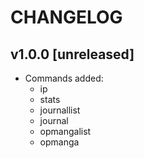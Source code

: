 # CHANGELOG

## v1.0.0 [unreleased]

- Commands added:
  - ip
  - stats
  - journallist
  - journal
  - opmangalist
  - opmanga

